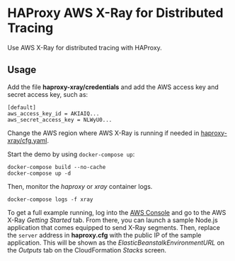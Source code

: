 # HAProxy AWS X-Ray for Distributed Tracing

Use AWS X-Ray for distributed tracing with HAProxy.

## Usage

Add the file **haproxy-xray/credentials** and add the AWS access key and secret access key, such as:

```
[default]
aws_access_key_id = AKIAIQ...
aws_secret_access_key = NLWyU0...
```

Change the AWS region where AWS X-Ray is running if needed in [haproxy-xray/cfg.yaml](https://github.com/haproxytechblog/haproxy-aws-xray-sample/blob/master/haproxy-xray/cfg.yaml).

Start the demo by using `docker-compose up`:

```
docker-compose build --no-cache
docker-compose up -d
```

Then, monitor the *haproxy* or *xray* container logs.

```
docker-compose logs -f xray
```

To get a full example running, log into the [AWS Console](https://console.aws.amazon.com/) and go to the AWS X-Ray *Getting Started* tab. From there, you can launch a sample Node.js application that comes equipped to send X-Ray segments. Then, replace the `server` address in **haproxy.cfg** with the public IP of the sample application. This will be shown as the *ElasticBeanstalkEnvironmentURL* on the *Outputs* tab on the CloudFormation *Stacks* screen.